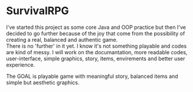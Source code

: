 # SurvivalRPG
I've started this project as some core Java and OOP practice 
but then I've decided to go further because of the joy that come
from the possibility of creating a real, balanced and authentic game.    
There is no 'further' in it yet. I know it's not something playable and codes are kind of messy.
I will work on the documantation, more readable codes, user-interface, simple graphics, story,
items, envirements and better user experience. 

The GOAL is playable game with meaningful story,
balanced items and simple but aesthetic graphics.
